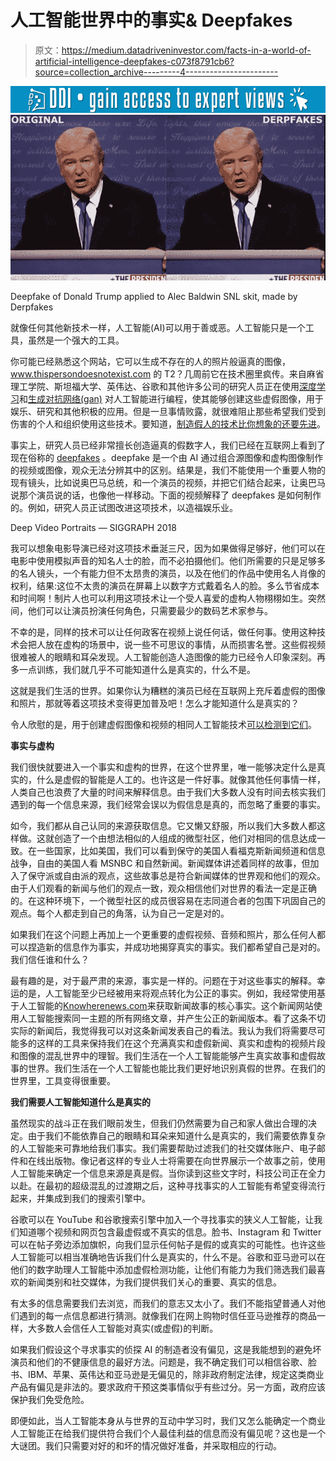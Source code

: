 # 人工智能世界中的事实& Deepfakes

> 原文：<https://medium.datadriveninvestor.com/facts-in-a-world-of-artificial-intelligence-deepfakes-c073f8791cb6?source=collection_archive---------4----------------------->

[![](img/ae24cda1aaaff9082035535073d344c0.png)](http://www.track.datadriveninvestor.com/1B9E)![](img/696e1ff86dd662a9e0a7b6aa670859bf.png)

Deepfake of Donald Trump applied to Alec Baldwin SNL skit, made by Derpfakes

就像任何其他新技术一样，人工智能(AI)可以用于善或恶。人工智能只是一个工具，虽然是一个强大的工具。

你可能已经熟悉这个网站，它可以生成不存在的人的照片般逼真的图像，www.thispersondoesnotexist.com 的 T2？几周前它在技术圈里疯传。来自麻省理工学院、斯坦福大学、英伟达、谷歌和其他许多公司的研究人员正在使用[深度学习](https://en.wikipedia.org/wiki/Deep_learning)和[生成对抗网络(gan)](https://en.wikipedia.org/wiki/Generative_adversarial_network) 对人工智能进行编程，使其能够创建这些虚假图像，用于娱乐、研究和其他积极的应用。但是一旦事情败露，就很难阻止那些希望我们受到伤害的个人和组织使用这些技术。要知道，[制造假人的技术比你想象的还要先进](https://www.theverge.com/2018/12/17/18144356/ai-image-generation-fake-faces-people-nvidia-generative-adversarial-networks-gans)。

事实上，研究人员已经非常擅长创造逼真的假数字人，我们已经在互联网上看到了现在俗称的 [deepfakes](https://en.wikipedia.org/wiki/Deepfake) 。deepfake 是一个由 AI 通过组合源图像和虚构图像制作的视频或图像，观众无法分辨其中的区别。结果是，我们不能使用一个重要人物的现有镜头，比如说奥巴马总统，和一个演员的视频，并把它们结合起来，让奥巴马说那个演员说的话，也像他一样移动。下面的视频解释了 deepfakes 是如何制作的。例如，研究人员正试图改进这项技术，以造福娱乐业。

Deep Video Portraits — SIGGRAPH 2018

我可以想象电影导演已经对这项技术垂涎三尺，因为如果做得足够好，他们可以在电影中使用模拟声音的知名人士的脸，而不必拍摄他们。他们所需要的只是足够多的名人镜头，一个有能力但不太昂贵的演员，以及在他们的作品中使用名人肖像的权利，结果:这位不太贵的演员在屏幕上以数字方式戴着名人的脸。多么节省成本和时间啊！制片人也可以利用这项技术让一个受人喜爱的虚构人物栩栩如生。突然间，他们可以让演员扮演任何角色，只需要最少的数码艺术家参与。

不幸的是，同样的技术可以让任何政客在视频上说任何话，做任何事。使用这种技术会把人放在虚构的场景中，说一些不可思议的事情，从而损害名誉。这些假视频很难被人的眼睛和耳朵发现。人工智能创造人造图像的能力已经令人印象深刻。再多一点训练，我们就几乎不可能知道什么是真实的，什么不是。

这就是我们生活的世界。如果你认为糟糕的演员已经在互联网上充斥着虚假的图像和照片，那就等着这项技术变得更加普及吧！怎么才能知道什么是真实的？

令人欣慰的是，用于创建虚假图像和视频的相同人工智能技术[可以检测到它们](https://www.theregister.co.uk/2018/11/06/fight_ai_deepfakes/)。

**事实与虚构**

我们很快就要进入一个事实和虚构的世界，在这个世界里，唯一能够决定什么是真实的，什么是虚假的智能是人工的。也许这是一件好事。就像其他任何事情一样，人类自己也浪费了大量的时间来解释信息。由于我们大多数人没有时间去核实我们遇到的每一个信息来源，我们经常会误以为假信息是真的，而忽略了重要的事实。

如今，我们都从自己认同的来源获取信息。它又懒又舒服，所以我们大多数人都这样做。这就创造了一个由想法相似的人组成的微型社区，他们对相同的信息达成一致。在一些国家，比如美国，我们可以看到保守的美国人看福克斯新闻频道和信息战争，自由的美国人看 MSNBC 和自然新闻。新闻媒体讲述着同样的故事，但加入了保守派或自由派的观点，这些故事总是符合新闻媒体的世界观和他们的观众。由于人们观看的新闻与他们的观点一致，观众相信他们对世界的看法一定是正确的。在这种环境下，一个微型社区的成员很容易在志同道合者的包围下巩固自己的观点。每个人都走到自己的角落，认为自己一定是对的。

如果我们在这个问题上再加上一个更重要的虚假视频、音频和照片，那么任何人都可以捏造新的信息作为事实，并成功地揭穿真实的事实。我们都希望自己是对的。我们信任谁和什么？

最有趣的是，对于最严肃的来源，事实是一样的。问题在于对这些事实的解释。幸运的是，人工智能至少已经被用来将观点转化为公正的事实。例如，我经常使用基于人工智能的[Knowherenews.com](https://knowherenews.com/)来获取新闻故事的核心事实。这个新闻网站使用人工智能搜索同一主题的所有网络文章，并产生公正的新闻版本。看了这条不切实际的新闻后，我觉得我可以对这条新闻发表自己的看法。我认为我们将需要尽可能多的这样的工具来保持我们在这个充满真实和虚假新闻、真实和虚构的视频片段和图像的混乱世界中的理智。我们生活在一个人工智能能够产生真实故事和虚假故事的世界。我们生活在一个人工智能也能比我们更好地识别真假的世界。在我们的世界里，工具变得很重要。

**我们需要人工智能知道什么是真实的**

虽然现实的战斗正在我们眼前发生，但我们仍然需要为自己和家人做出合理的决定。由于我们不能依靠自己的眼睛和耳朵来知道什么是真实的，我们需要依靠复杂的人工智能来可靠地给我们事实。我们需要帮助过滤我们的社交媒体账户、电子邮件和在线出版物。像记者这样的专业人士将需要在向世界展示一个故事之前，使用人工智能来确定一个信息来源是真是假。当你读到这些文字时，科技公司正在全力以赴。在最初的超级混乱的过渡期之后，这种寻找事实的人工智能有希望变得流行起来，并集成到我们的搜索引擎中。

谷歌可以在 YouTube 和谷歌搜索引擎中加入一个寻找事实的狭义人工智能，让我们知道哪个视频和网页包含最虚假或不真实的信息。脸书、Instagram 和 Twitter 可以在帖子旁边添加旗帜，向我们显示任何帖子是假的或真实的可能性。也许这些人工智能可以相当准确地告诉我们什么是真实的，什么不是。谷歌和亚马逊可以在他们的数字助理人工智能中添加虚假检测功能，让他们有能力为我们筛选我们最喜欢的新闻类别和社交媒体，为我们提供我们关心的重要、真实的信息。

有太多的信息需要我们去浏览，而我们的意志又太小了。我们不能指望普通人对他们遇到的每一点信息都进行猜测。就像我们在网上购物时信任亚马逊推荐的商品一样，大多数人会信任人工智能对真实(或虚假)的判断。

如果我们假设这个寻求事实的侦探 AI 的制造者没有偏见，这是我能想到的避免坏演员和他们的不健康信息的最好方法。问题是，我不确定我们可以相信谷歌、脸书、IBM、苹果、英伟达和亚马逊是无偏见的，除非政府制定法律，规定这类商业产品有偏见是非法的。要求政府干预这类事情似乎有些过分。另一方面，政府应该保护我们免受危险。

即便如此，当人工智能本身从与世界的互动中学习时，我们又怎么能确定一个商业人工智能正在给我们提供符合我们个人最佳利益的信息而没有偏见呢？这也是一个大谜团。我们只需要对好的和坏的情况做好准备，并采取相应的行动。
